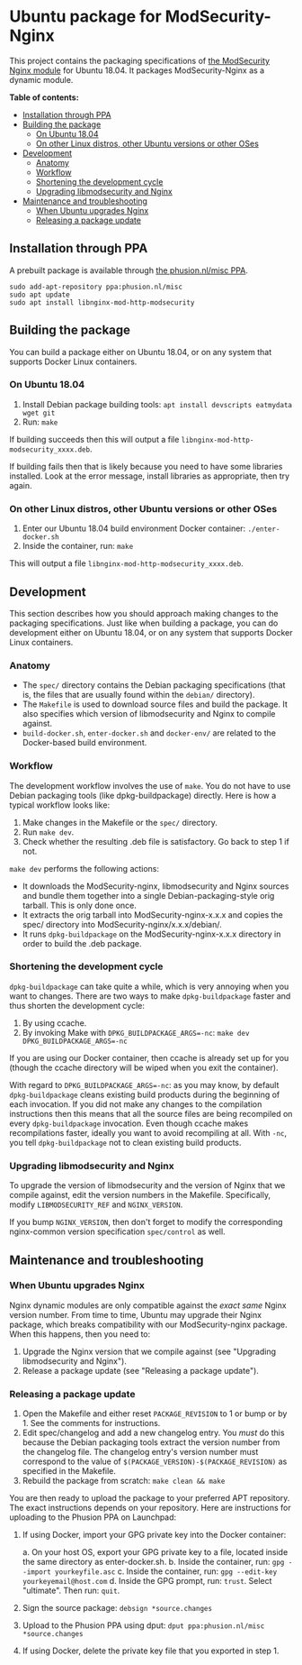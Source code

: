 # Ubuntu package for ModSecurity-Nginx

This project contains the packaging specifications of [the ModSecurity Nginx module](https://github.com/SpiderLabs/ModSecurity-nginx) for Ubuntu 18.04. It packages ModSecurity-Nginx as a dynamic module.

**Table of contents:**

<!-- MarkdownTOC depth=3 autolink="true" bracket="round" -->

- [Installation through PPA](#installation-through-ppa)
- [Building the package](#building-the-package)
	- [On Ubuntu 18.04](#on-ubuntu-1804)
	- [On other Linux distros, other Ubuntu versions or other OSes](#on-other-linux-distros-other-ubuntu-versions-or-other-oses)
- [Development](#development)
	- [Anatomy](#anatomy)
	- [Workflow](#workflow)
	- [Shortening the development cycle](#shortening-the-development-cycle)
	- [Upgrading libmodsecurity and Nginx](#upgrading-libmodsecurity-and-nginx)
- [Maintenance and troubleshooting](#maintenance-and-troubleshooting)
	- [When Ubuntu upgrades Nginx](#when-ubuntu-upgrades-nginx)
	- [Releasing a package update](#releasing-a-package-update)

<!-- /MarkdownTOC -->

## Installation through PPA

A prebuilt package is available through [the phusion.nl/misc PPA](https://launchpad.net/~phusion.nl/+archive/ubuntu/misc).

~~~
sudo add-apt-repository ppa:phusion.nl/misc
sudo apt update
sudo apt install libnginx-mod-http-modsecurity
~~~

## Building the package

You can build a package either on Ubuntu 18.04, or on any system that supports Docker Linux containers.

### On Ubuntu 18.04

 1. Install Debian package building tools: `apt install devscripts eatmydata wget git`
 2. Run: `make`

If building succeeds then this will output a file `libnginx-mod-http-modsecurity_xxxx.deb`.

If building fails then that is likely because you need to have some libraries installed. Look at the error message, install libraries as appropriate, then try again.

### On other Linux distros, other Ubuntu versions or other OSes

 1. Enter our Ubuntu 18.04 build environment Docker container: `./enter-docker.sh`
 2. Inside the container, run: `make`

This will output a file `libnginx-mod-http-modsecurity_xxxx.deb`.

## Development

This section describes how you should approach making changes to the packaging specifications. Just like when building a package, you can do development either on Ubuntu 18.04, or on any system that supports Docker Linux containers.

### Anatomy

 * The `spec/` directory contains the Debian packaging specifications (that is, the files that are usually found within the `debian/` directory).
 * The `Makefile` is used to download source files and build the package. It also specifies which version of libmodsecurity and Nginx to compile against.
 * `build-docker.sh`, `enter-docker.sh` and `docker-env/` are related to the Docker-based build environment.

### Workflow

The development workflow involves the use of `make`. You do not have to use Debian packaging tools (like dpkg-buildpackage) directly. Here is how a typical workflow looks like:

 1. Make changes in the Makefile or the `spec/` directory.
 2. Run `make dev`.
 3. Check whether the resulting .deb file is satisfactory. Go back to step 1 if not.

`make dev` performs the following actions:

 * It downloads the ModSecurity-nginx, libmodsecurity and Nginx sources and bundle them together into a single Debian-packaging-style orig tarball. This is only done once.
 * It extracts the orig tarball into ModSecurity-nginx-x.x.x and copies the spec/ directory into ModSecurity-nginx/x.x.x/debian/.
 * It runs `dpkg-buildpackage` on the ModSecurity-nginx-x.x.x directory in order to build the .deb package.

### Shortening the development cycle

`dpkg-buildpackage` can take quite a while, which is very annoying when you want to changes. There are two ways to make `dpkg-buildpackage` faster and thus shorten the development cycle:

 1. By using ccache.
 2. By invoking Make with `DPKG_BUILDPACKAGE_ARGS=-nc`: `make dev DPKG_BUILDPACKAGE_ARGS=-nc`

If you are using our Docker container, then ccache is already set up for you (though the ccache directory will be wiped when you exit the container).

With regard to `DPKG_BUILDPACKAGE_ARGS=-nc`: as you may know, by default `dpkg-buildpackage` cleans existing build products during the beginning of each invocation. If you did not make any changes to the compilation instructions then this means that all the source files are being recompiled on every `dpkg-buildpackage` invocation. Even though ccache makes recompilations faster, ideally you want to avoid recompiling at all. With `-nc`, you tell `dpkg-buildpackage` not to clean existing build products.

### Upgrading libmodsecurity and Nginx

To upgrade the version of libmodsecurity and the version of Nginx that we compile against, edit the version numbers in the Makefile. Specifically, modify `LIBMODSECURITY_REF` and `NGINX_VERSION`.

If you bump `NGINX_VERSION`, then don't forget to modify the corresponding nginx-common version specification `spec/control` as well.

## Maintenance and troubleshooting

### When Ubuntu upgrades Nginx

Nginx dynamic modules are only compatible against the *exact same* Nginx version number. From time to time, Ubuntu may upgrade their Nginx package, which breaks compatibility with our ModSecurity-nginx package. When this happens, then you need to:

 1. Upgrade the Nginx version that we compile against (see "Upgrading libmodsecurity and Nginx").
 2. Release a package update (see "Releasing a package update").

### Releasing a package update

 1. Open the Makefile and either reset `PACKAGE_REVISION` to 1 or bump or by 1. See the comments for instructions.
 2. Edit spec/changelog and add a new changelog entry. You *must* do this because the Debian packaging tools extract the version number from the changelog file. The changelog entry's version number must correspond to the value of `$(PACKAGE_VERSION)-$(PACKAGE_REVISION)` as specified in the Makefile.
 3. Rebuild the package from scratch: `make clean && make`

You are then ready to upload the package to your preferred APT repository. The exact instructions depends on your repository. Here are instructions for uploading to the Phusion PPA on Launchpad:

 1. If using Docker, import your GPG private key into the Docker container:

     a. On your host OS, export your GPG private key to a file, located inside the same directory as enter-docker.sh.
     b. Inside the container, run: `gpg --import yourkeyfile.asc`
     c. Inside the container, run: `gpg --edit-key yourkeyemail@host.com`
     d. Inside the GPG prompt, run: `trust`. Select "ultimate". Then run: `quit`.

 2. Sign the source package: `debsign *source.changes`

 3. Upload to the Phusion PPA using dput: `dput ppa:phusion.nl/misc *source.changes`

 4. If using Docker, delete the private key file that you exported in step 1.

